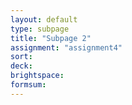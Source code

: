 ```yaml
---
layout: default
type: subpage
title: "Subpage 2"
assignment: "assignment4"
sort:
deck:
brightspace:
formsum:
---
```

